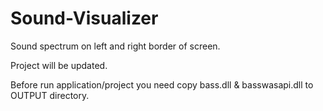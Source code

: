 # Sound-Visualizer
Sound spectrum on left and right border of screen.

Project will be updated. 

Before run application/project you need copy bass.dll & basswasapi.dll to OUTPUT directory.
